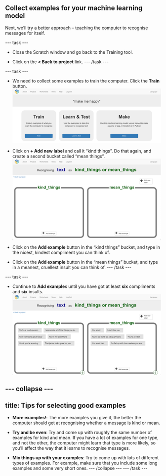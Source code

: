 ## Collect examples for your machine learning model

Next, we’ll try a better approach – teaching the computer to recognise messages for itself.

--- task ---
+ Close the Scratch window and go back to the Training tool.

+ Click on the **< Back to project** link.
--- /task ---

--- task ---
+ We need to collect some examples to train the computer. Click the **Train** button.
![Project main menu](images/train-model.png)

+ Click on **+ Add new label** and call it “kind things”.  Do that again, and create a second bucket called “mean things”. 
![2 empty classes named kind_things and mean_things](images/kind-and-mean.png)

+ Click on the **Add example** button in the “kind things” bucket, and type in the nicest, kindest compliment you can think of. 

+ Click on the **Add example** button in the “mean things” bucket, and type in a meanest, cruellest insult you can think of. 
--- /task ---

--- task ---
+ Continue to **Add example**s until you have got at least **six** compliments and **six** insults.
![6 examples of kind things: You're a lovely person, I appreciate all the things you do, You're hair looks great today, You're my best friend, I think you're amazing, That jacket looks great on you and 6 examples of mean things: You smell, I don't like you, You're as dumb as a bag of rocks, You're an idiot, You smell bad, I'm fed up with how useless you are.](images/example-messages.png)

--- collapse ---
---
title: Tips for selecting good examples
---
+ **More examples!**: The more examples you give it, the better the computer should get at recognising whether a message is kind or mean. 

+ **Try and be even**: Try and come up with roughly the same number of examples for kind and mean. If you have a lot of examples for one type, and not the other, the computer might learn that type is more likely, so you’ll affect the way that it learns to recognise messages. 

+ **Mix things up with your examples**: Try to come up with lots of different types of examples. For example, make sure that you include some long examples and some very short ones. 
--- /collapse ---
--- /task ---

